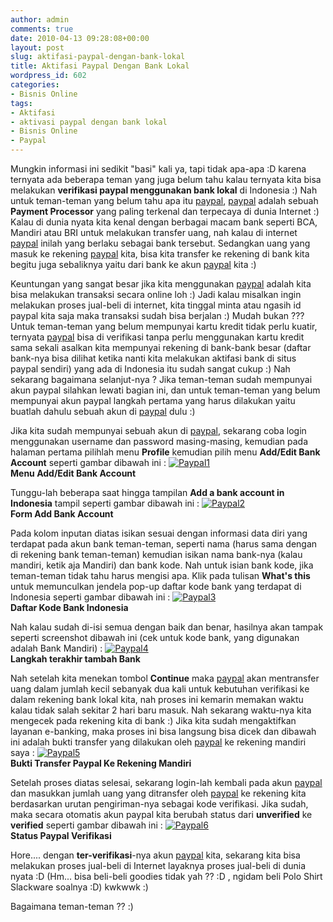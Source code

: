 ```yaml
---
author: admin
comments: true
date: 2010-04-13 09:28:08+00:00
layout: post
slug: aktifasi-paypal-dengan-bank-lokal
title: Aktifasi Paypal Dengan Bank Lokal
wordpress_id: 602
categories:
- Bisnis Online
tags:
- Aktifasi
- aktivasi paypal dengan bank lokal
- Bisnis Online
- Paypal
---
```


Mungkin informasi ini sedikit "basi" kali ya, tapi tidak apa-apa :D karena ternyata ada beberapa teman yang juga belum tahu kalau ternyata kita bisa melakukan **verifikasi paypal menggunakan bank lokal** di Indonesia :) Nah untuk teman-teman yang belum tahu apa itu [paypal](https://paypal.com/), [paypal](https://paypal.com/) adalah sebuah **Payment Processor** yang paling terkenal dan terpecaya di dunia Internet :) Kalau di dunia nyata kita kenal dengan berbagai macam bank seperti BCA, Mandiri atau BRI untuk melakukan transfer uang, nah kalau di internet [paypal](https://paypal.com/) inilah yang berlaku sebagai bank tersebut. Sedangkan uang yang masuk ke rekening [paypal](https://paypal.com/) kita, bisa kita transfer ke rekening di bank kita begitu juga sebaliknya yaitu dari bank ke akun [paypal](https://paypal.com/) kita :)

Keuntungan yang sangat besar jika kita menggunakan [paypal](https://paypal.com/) adalah kita bisa melakukan transaksi secara online loh :) Jadi kalau misalkan ingin melakukan proses jual-beli di internet, kita tinggal minta atau ngasih id paypal kita saja maka transaksi sudah bisa berjalan :) Mudah bukan ??? Untuk teman-teman yang belum mempunyai kartu kredit tidak perlu kuatir, ternyata [paypal](https://paypal.com/) bisa di verifikasi tanpa perlu menggunakan kartu kredit sama sekali asalkan kita mempunyai rekening di bank-bank besar (daftar bank-nya bisa dilihat ketika nanti kita melakukan aktifasi bank di situs paypal sendiri) yang ada di Indonesia itu sudah sangat cukup :) Nah sekarang bagaimana selanjut-nya ? Jika teman-teman sudah mempunyai akun paypal silahkan lewati bagian ini, dan untuk teman-teman yang belum mempunyai akun paypal langkah pertama yang harus dilakukan yaitu buatlah dahulu sebuah akun di [paypal](https://paypal.com/) dulu :)

Jika kita sudah mempunyai sebuah akun di [paypal](https://paypal.com/), sekarang coba login menggunakan username dan password masing-masing, kemudian pada halaman pertama pilihlah menu **Profile** kemudian pilih menu **Add/Edit Bank Account** seperti gambar dibawah ini :
[![Paypal1](http://farm3.static.flickr.com/2719/4514687845_666d547c06_o.jpg)](http://www.flickr.com/photos/10243554@N02/4514687845/)  
**Menu Add/Edit Bank Account**
<!-- more -->
Tunggu-lah beberapa saat hingga tampilan **Add a bank account in Indonesia** tampil seperti gambar dibawah ini :
[![Paypal2](http://farm3.static.flickr.com/2741/4514687849_5d5efb852a.jpg)](http://www.flickr.com/photos/10243554@N02/4514687849/)  
**Form Add Bank Account**

Pada kolom inputan diatas isikan sesuai dengan informasi data diri yang terdapat pada akun bank teman-teman, seperti nama (harus sama dengan di rekening bank teman-teman) kemudian isikan nama bank-nya (kalau mandiri, ketik aja Mandiri) dan bank kode. Nah untuk isian bank kode, jika teman-teman tidak tahu harus mengisi apa. Klik pada tulisan **What's this** untuk memunculkan jendela pop-up daftar kode bank yang terdapat di Indonesia seperti gambar dibawah ini :
[![Paypal3](http://farm5.static.flickr.com/4056/4514687851_68215c3895_o.png)](http://www.flickr.com/photos/10243554@N02/4514687851/)  
**Daftar Kode Bank Indonesia**

Nah kalau sudah di-isi semua dengan baik dan benar, hasilnya akan tampak seperti screenshot dibawah ini (cek untuk kode bank, yang digunakan adalah Bank Mandiri) :
[![Paypal4](http://farm3.static.flickr.com/2073/4514687853_6a67f82729.jpg)](http://www.flickr.com/photos/10243554@N02/4514687853/)  
**Langkah terakhir tambah Bank**

Nah setelah kita menekan tombol **Continue** maka [paypal](https://paypal.com/) akan mentransfer uang dalam jumlah kecil sebanyak dua kali untuk kebutuhan verifikasi ke dalam rekening bank lokal kita, nah proses ini kemarin memakan waktu kalau tidak salah sekitar 2 hari baru masuk. Nah sekarang waktu-nya kita mengecek pada rekening kita di bank :) Jika kita sudah mengaktifkan layanan e-banking, maka proses ini bisa langsung bisa dicek dan dibawah ini adalah bukti transfer yang dilakukan oleh [paypal](https://paypal.com/) ke rekening mandiri saya :
[![Paypal5](http://farm3.static.flickr.com/2685/4515363544_0d19c535b1.jpg)](http://www.flickr.com/photos/10243554@N02/4515363544/)  
**Bukti Transfer Paypal Ke Rekening Mandiri**

Setelah proses diatas selesai, sekarang login-lah kembali pada akun [paypal](https://paypal.com/) dan masukkan jumlah uang yang ditransfer oleh [paypal](https://paypal.com/) ke rekening kita berdasarkan urutan pengiriman-nya sebagai kode verifikasi. Jika sudah, maka secara otomatis akun paypal kita berubah status dari **unverified** ke **verified** seperti gambar dibawah ini : 
[![Paypal6](http://farm3.static.flickr.com/2321/4515363560_980fe9c320.jpg)](http://www.flickr.com/photos/10243554@N02/4515363560/)  
**Status Paypal Verifikasi**

Hore.... dengan **ter-verifikasi**-nya akun [paypal](https://paypal.com/) kita, sekarang kita bisa melakukan proses jual-beli di Internet layaknya proses jual-beli di dunia nyata :D (Hm... bisa beli-beli goodies tidak yah ?? :D , ngidam beli Polo Shirt Slackware soalnya :D)  kwkwwk :) 

Bagaimana teman-teman ?? :)

